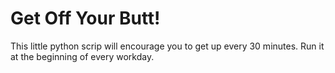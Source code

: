 # Get Off Your Butt!
This little python scrip will encourage you to get up every 30 minutes. Run it at the beginning of every workday.
 
